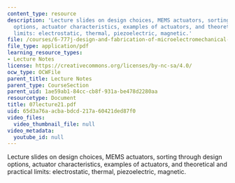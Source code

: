 ```yaml
---
content_type: resource
description: 'Lecture slides on design choices, MEMS actuators, sorting through design
  options, actuator characteristics, examples of actuators, and theoretical and practical
  limits: electrostatic, thermal, piezoelectric, magnetic.'
file: /courses/6-777j-design-and-fabrication-of-microelectromechanical-devices-spring-2007/65d3a76aacbabdcd217a60421ded87f0_07lecture21.pdf
file_type: application/pdf
learning_resource_types:
- Lecture Notes
license: https://creativecommons.org/licenses/by-nc-sa/4.0/
ocw_type: OCWFile
parent_title: Lecture Notes
parent_type: CourseSection
parent_uid: 1ae59ab1-84cc-cb8f-931a-be478d2280aa
resourcetype: Document
title: 07lecture21.pdf
uid: 65d3a76a-acba-bdcd-217a-60421ded87f0
video_files:
  video_thumbnail_file: null
video_metadata:
  youtube_id: null
---
```

Lecture slides on design choices, MEMS actuators, sorting through design options, actuator characteristics, examples of actuators, and theoretical and practical limits: electrostatic, thermal, piezoelectric, magnetic.